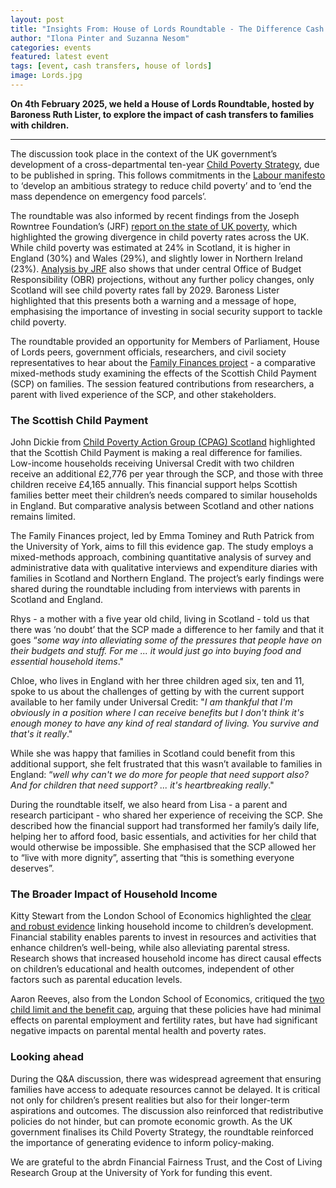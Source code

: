 ```yaml
---
layout: post
title: "Insights From: House of Lords Roundtable - The Difference Cash Transfers to Children Can Make"
author: "Ilona Pinter and Suzanna Nesom"
categories: events
featured: latest event
tags: [event, cash transfers, house of lords]
image: Lords.jpg
---
```

**On 4th February 2025, we held a House of Lords Roundtable, hosted by Baroness Ruth Lister, to explore the impact of cash transfers to families with children.**

---
The discussion took place in the context of the UK government’s development of a cross-departmental ten-year [Child Poverty Strategy](https://www.gov.uk/government/publications/tackling-child-poverty-developing-our-strategy/tackling-child-poverty-developing-our-strategy-html), due to be published in spring. This follows commitments in the [Labour manifesto](https://labour.org.uk/change/break-down-barriers-to-opportunity/) to ‘develop an ambitious strategy to reduce child poverty’ and to ‘end the mass dependence on emergency food parcels’. 

The roundtable was also informed by recent findings from the Joseph Rowntree Foundation’s (JRF) [report on the state of UK poverty](https://www.jrf.org.uk/uk-poverty-2025-the-essential-guide-to-understanding-poverty-in-the-uk), which highlighted the growing divergence in child poverty rates across the UK. While child poverty was estimated at 24% in Scotland, it is higher in England (30%) and Wales (29%), and slightly lower in Northern Ireland (23%). [Analysis by JRF](https://www.jrf.org.uk/news/growth-alone-wont-cut-child-poverty-as-gap-between-uk-countries-set-to-widen) also shows that under central Office of Budget Responsibility (OBR) projections, without any further policy changes, only Scotland will see child poverty rates fall by 2029. Baroness Lister highlighted that this presents both a warning and a message of hope, emphasising the importance of investing in social security support to tackle child poverty.

The roundtable provided an opportunity for Members of Parliament, House of Lords peers, government officials, researchers, and civil society representatives to hear about the [Family Finances project](https://familyfinances.github.io/) - a comparative mixed-methods study examining the effects of the Scottish Child Payment (SCP) on families. The session featured contributions from researchers, a parent with lived experience of the SCP, and other stakeholders. 

### The Scottish Child Payment

John Dickie from [Child Poverty Action Group (CPAG) Scotland](https://cpag.org.uk/what-we-do/cpags-work-scotland) highlighted that the Scottish Child Payment is making a real difference for families. Low-income households receiving Universal Credit with two children receive an additional £2,776 per year through the SCP, and those with three children receive £4,165 annually. This financial support helps Scottish families better meet their children’s needs compared to similar households in England. But comparative analysis between Scotland and other nations remains limited.

The Family Finances project, led by Emma Tominey and Ruth Patrick from the University of York, aims to fill this evidence gap. The study employs a mixed-methods approach, combining quantitative analysis of survey and administrative data with qualitative interviews and expenditure diaries with families in Scotland and Northern England. The project’s early findings were shared during the roundtable including from interviews with parents in Scotland and England. 

Rhys - a mother with a five year old child, living in Scotland - told us that there was ‘no doubt’ that the SCP made a difference to her family and that it goes “*some way into alleviating some of the pressures that people have on their budgets and stuff. For me ... it would just go into buying food and essential household items*." 

Chloe, who lives in England with her three children aged six, ten and 11, spoke to us about the challenges of getting by with the current support available to her family under Universal Credit: "*I am thankful that I'm obviously in a position where I can receive benefits but I don't think it's enough money to have any kind of real standard of living. You survive and that's it really*."

While she was happy that families in Scotland could benefit from this additional support, she felt frustrated that this wasn’t available to families in England: “*well why can't we do more for people that need support also? And for children that need support? ... it's heartbreaking really*."

During the roundtable itself, we also heard from Lisa - a parent and research participant - who shared her experience of receiving the SCP. She described how the financial support had transformed her family’s daily life, helping her to afford food, basic essentials, and activities for her child that would otherwise be impossible. She emphasised that the SCP allowed her to “live with more dignity”, asserting that “this is something everyone deserves”.

### The Broader Impact of Household Income

Kitty Stewart from the London School of Economics highlighted the [clear and robust evidence](https://link.springer.com/article/10.1007/s12187-020-09782-0) linking household income to children’s development. Financial stability enables parents to invest in resources and activities that enhance children’s well-being, while also alleviating parental stress. Research shows that increased household income has direct causal effects on children’s educational and health outcomes, independent of other factors such as parental education levels.

Aaron Reeves, also from the London School of Economics, critiqued the [two child limit and the benefit cap](https://largerfamilies.study/), arguing that these policies have had minimal effects on parental employment and fertility rates, but have had significant negative impacts on parental mental health and poverty rates.

### Looking ahead

During the Q&A discussion, there was widespread agreement that ensuring families have access to adequate resources cannot be delayed. It is critical not only for children’s present realities but also for their longer-term aspirations and outcomes. The discussion also reinforced that redistributive policies do not hinder, but can promote economic growth. As the UK government finalises its Child Poverty Strategy, the roundtable reinforced the importance of generating evidence to inform policy-making. 

We are grateful to the abrdn Financial Fairness Trust, and the Cost of Living Research Group at the University of York for funding this event.
